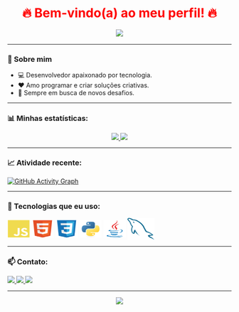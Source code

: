 <h1 align="center" style="color:#ff0000;">🔥 Bem-vindo(a) ao meu perfil! 🔥</h1>

<p align="center">
   <img src="https://capsule-render.vercel.app/api?type=waving&color=ff0000&height=200&section=header&text=Hugo%20Lima%20&fontColor=ffffff&fontSize=30&animation=fadeIn"/>
</p>

---

### 🚀 Sobre mim
- 💻 Desenvolvedor apaixonado por tecnologia.
- ❤️ Amo programar e criar soluções criativas.
- 🎯 Sempre em busca de novos desafios.

---

### 📊 Minhas estatísticas:

<div align="center">
  <a href="https://github.com/HgOtavio">
    <img height="180em" src="https://github-readme-stats.vercel.app/api?username=HgOtavio&show_icons=true&theme=radical&icon_color=ff0000&title_color=ff0000&text_color=ffffff&bg_color=0d1117"/>
    <img height="180em" src="https://github-readme-stats.vercel.app/api/top-langs/?username=HgOtavio&layout=compact&theme=radical&title_color=ff0000&text_color=ffffff&bg_color=0d1117"/>
  </a>
</div>

---

### 📈 Atividade recente:

[![GitHub Activity Graph](https://github-readme-activity-graph.vercel.app/graph?username=HgOtavio&bg_color=0d1117&color=00ff00&line=00ff00&point=00ff00&area=true&hide_border=true)](https://github.com/Ashutosh00710/github-readme-activity-graph)

---

### 🚀 Tecnologias que eu uso:

<div style="display: inline_block">
  <img align="center" alt="hg-Js" height="40" width="50" src="https://raw.githubusercontent.com/devicons/devicon/master/icons/javascript/javascript-plain.svg">
  <img align="center" alt="hg-HTML" height="40" width="50" src="https://raw.githubusercontent.com/devicons/devicon/master/icons/html5/html5-original.svg">
  <img align="center" alt="hg-CSS" height="40" width="50" src="https://raw.githubusercontent.com/devicons/devicon/master/icons/css3/css3-original.svg">
  <img align="center" alt="hg-Python" height="40" width="50" src="https://raw.githubusercontent.com/devicons/devicon/master/icons/python/python-original.svg">
  <img align="center" alt="hg-Java" height="40" width="50" src="https://raw.githubusercontent.com/devicons/devicon/master/icons/java/java-original.svg">
  <img align="center" alt="hg-MySQL" height="50" width="60" src="https://raw.githubusercontent.com/devicons/devicon/master/icons/mysql/mysql-original.svg">
</div>

---

### 📫 Contato:

<div> 
  <a href="https://instagram.com/hugo.otvl" target="_blank">
    <img src="https://img.shields.io/badge/-Instagram-ff0000?style=for-the-badge&logo=instagram&logoColor=white">
  </a>
  
  <a href="https://www.linkedin.com/in/seu-link-aqui" target="_blank">
    <img src="https://img.shields.io/badge/LinkedIn-ff0000?style=for-the-badge&logo=linkedin&logoColor=white">
  </a> 
  
  <a href="mailto:hugotavio10@gmail.com">
    <img src="https://img.shields.io/badge/-Gmail-ff0000?style=for-the-badge&logo=gmail&logoColor=white">
  </a>
</div>

---

<p align="center">
   <img src="https://capsule-render.vercel.app/api?type=waving&color=ff0000&height=120&section=footer"/>
</p>
